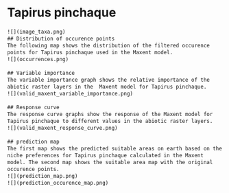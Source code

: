 # Tapirus pinchaque 
    ![](image_taxa.png) 
    ## Distribution of occurence points 
    The following map shows the distribution of the filtered occurence points for Tapirus pinchaque used in the Maxent model. 
    ![](occurrences.png)
    
    ## Variable importance 
    The variable importance graph shows the relative importance of the abiotic raster layers in the  Maxent model for Tapirus pinchaque. 
    ![](valid_maxent_variable_importance.png)
    
    ## Response curve 
    The response curve graphs show the response of the Maxent model for Tapirus pinchaque to different values in the abiotic raster layers. 
    ![](valid_maxent_response_curve.png)
    
    ## prediction map 
    The first map shows the predicted suitable areas on earth based on the niche preferences for Tapirus pinchaque calculated in the Maxent model. The second map shows the suitable area map with the original occurence points. 
    ![](prediction_map.png)
    ![](prediction_occurence_map.png)
    
